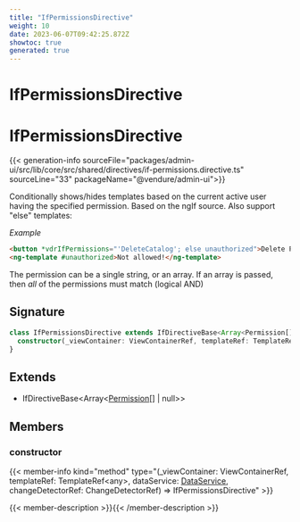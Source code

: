 ```yaml
---
title: "IfPermissionsDirective"
weight: 10
date: 2023-06-07T09:42:25.872Z
showtoc: true
generated: true
---
```

<!-- This file was generated from the Vendure source. Do not modify. Instead, re-run the "docs:build" script -->

# IfPermissionsDirective
<div class="symbol">


# IfPermissionsDirective

{{< generation-info sourceFile="packages/admin-ui/src/lib/core/src/shared/directives/if-permissions.directive.ts" sourceLine="33" packageName="@vendure/admin-ui">}}

Conditionally shows/hides templates based on the current active user having the specified permission.
Based on the ngIf source. Also support "else" templates:

*Example*

```html
<button *vdrIfPermissions="'DeleteCatalog'; else unauthorized">Delete Product</button>
<ng-template #unauthorized>Not allowed!</ng-template>
```

The permission can be a single string, or an array. If an array is passed, then _all_ of the permissions
must match (logical AND)

## Signature

```TypeScript
class IfPermissionsDirective extends IfDirectiveBase<Array<Permission[] | null>> {
  constructor(_viewContainer: ViewContainerRef, templateRef: TemplateRef<any>, dataService: DataService, changeDetectorRef: ChangeDetectorRef)
}
```
## Extends

 * IfDirectiveBase&#60;Array&#60;<a href='/typescript-api/common/permission#permission'>Permission</a>[] | null&#62;&#62;


## Members

### constructor

{{< member-info kind="method" type="(_viewContainer: ViewContainerRef, templateRef: TemplateRef&#60;any&#62;, dataService: <a href='/admin-ui-api/providers/data-service#dataservice'>DataService</a>, changeDetectorRef: ChangeDetectorRef) => IfPermissionsDirective"  >}}

{{< member-description >}}{{< /member-description >}}


</div>
